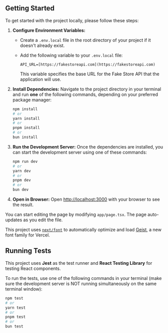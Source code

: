 ## Getting Started

To get started with the project locally, please follow these steps:

1.  **Configure Environment Variables:**

    - Create a `.env.local` file in the root directory of your project if it doesn't already exist.
    - Add the following variable to your `.env.local` file:

      ```
      API_URL=[https://fakestoreapi.com](https://fakestoreapi.com)
      ```

      This variable specifies the base URL for the Fake Store API that the application will use.

2.  **Install Dependencies:**
    Navigate to the project directory in your terminal and run **one** of the following commands, depending on your preferred package manager:

    ```bash
    npm install
    # or
    yarn install
    # or
    pnpm install
    # or
    bun install

    ```

3.  **Run the Development Server:**
    Once the dependencies are installed, you can start the development server using one of these commands:

    ```bash
    npm run dev
    # or
    yarn dev
    # or
    pnpm dev
    # or
    bun dev
    ```

4.  **Open in Browser:**
    Open [http://localhost:3000](http://localhost:3000) with your browser to see the result.

You can start editing the page by modifying `app/page.tsx`. The page auto-updates as you edit the file.

This project uses [`next/font`](https://nextjs.org/docs/app/building-your-application/optimizing/fonts) to automatically optimize and load [Geist](https://vercel.com/font), a new font family for Vercel.

## Running Tests

This project uses **Jest** as the test runner and **React Testing Library** for testing React components.

To run the tests, use one of the following commands in your terminal (make sure the development server is NOT running simultaneously on the same terminal window):

```bash
npm test
# or
yarn test
# or
pnpm test
# or
bun test
```
